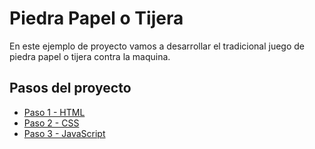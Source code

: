 # Piedra Papel o Tijera

En este ejemplo de proyecto vamos a desarrollar el tradicional juego de piedra papel o tijera contra la maquina.

## Pasos del proyecto

* [Paso 1 - HTML](https://github.com/PTF-CMD/Taller-Inicial/tree/master/ProyectosEjemplo/piedra_papel_tijera/Paso1-HTML)
* [Paso 2 - CSS](https://github.com/PTF-CMD/Taller-Inicial/tree/master/ProyectosEjemplo/piedra_papel_tijera/Paso2-CSS)
* [Paso 3 - JavaScript](https://github.com/PTF-CMD/Taller-Inicial/tree/master/ProyectosEjemplo/piedra_papel_tijera/Paso3-JS)
